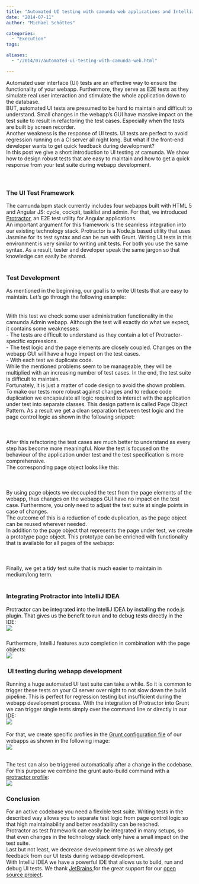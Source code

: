```yaml
---
title: "Automated UI testing with camunda web applications and IntelliJ IDEA"
date: "2014-07-11"
author: "Michael Schöttes"

categories:
  - "Execution"
tags: 

aliases:
  - "/2014/07/automated-ui-testing-with-camunda-web.html"

---
```


<div>
<div dir="ltr" style="text-align: left;" trbidi="on">
<div dir="ltr" style="text-align: left;" trbidi="on">
Automated user interface (UI) tests are an effective way to ensure the functionality of your webapp. Furthermore, they serve as E2E tests as they simulate real user interaction and stimulate the whole application down to the database.<br />
BUT, automated UI tests are presumed to be hard to maintain and difficult to understand. Small changes in the webapp’s GUI have massive impact on the test suite to result in refactoring the test cases. Especially when the tests are built by screen recorder.<br />
Another weakness is the response of UI tests. UI tests are perfect to avoid regression running on a CI server all night long. But what if the front-end developer wants to get quick feedback during development?<br />
In this post we give a short introduction to UI testing at camunda. We show how to design robust tests that are easy to maintain and how to get a quick response from your test suite during webapp development.<br />
<div>
</div>
<br />
<a name='more'></a><br />
<h3 style="text-align: left;">
The UI Test Framework</h3>
The camunda bpm stack currently includes four webapps built with HTML 5 and Angular JS: cycle, cockpit, tasklist and admin. For that, we introduced <a href="https://docs.angularjs.org/guide/e2e-testing" target="_blank">Protractor</a>, an E2E test utility for Angular applications.<br />
An important argument for this framework is the seamless integration into our existing technology stack. Protractor is a Node.js based utility that uses Jasmine for its test syntax and can be run with Grunt. Writing UI tests in this environment is very similar to writing unit tests. For both you use the same syntax. As a result, tester and developer speak the same jargon so that knowledge can easily be shared.<br />
<br />
<h3 style="text-align: left;">
Test Development</h3>
As mentioned in the beginning, our goal is to write UI tests that are easy to maintain. Let’s go through the following example:<br />
<br />
<script src="https://gist.github.com/mschoe/eb473ae23c2b599090d0.js?file=testSpec.js"></script>
</div>
<br />
<div class="separator" style="clear: both; text-align: center;">
</div>
<div class="separator" style="clear: both; text-align: center;">
</div>
With this test we check some user administration functionality in the camunda Admin webapp. Although the test will exactly do what we expect, it contains some weaknesses:<br />
-<span class="Apple-tab-span" style="white-space: pre;"> </span>The tests are difficult to understand as they contain a lot of Protractor-specific expressions.<br />
-<span class="Apple-tab-span" style="white-space: pre;"> </span>The test logic and the page elements are closely coupled. Changes on the webapp GUI will have a huge impact on the test cases.<br />
-<span class="Apple-tab-span" style="white-space: pre;"> </span>With each test we duplicate code.<br />
While the mentioned problems seem to be manageable, they will be multiplied with an increasing number of test cases. In the end, the test suite is difficult to maintain.<br />
Fortunately, it is just a matter of code design to avoid the shown problem. To make our tests more robust against changes and to reduce code duplication we encapsulate all logic required to interact with the application under test into separate classes. This design pattern is called Page Object Pattern. As a result we get a clean separation between test logic and the page control logic as shown in the following snippet:<br />
<br />
<script src="https://gist.github.com/mschoe/eb473ae23c2b599090d0.js?file=testSpecRefactoring.js"></script>

<br />
<div class="separator" style="clear: both; text-align: center;">
</div>
<div class="separator" style="clear: both; text-align: center;">
</div>
<br />
After this refactoring the test cases are much better to understand as every step has become more meaningful. Now the test is focused on the behaviour of the application under test and the test specification is more comprehensive. <br />
The corresponding page object looks like this:<br />
<br />
<script src="https://gist.github.com/mschoe/eb473ae23c2b599090d0.js?file=pageObject.js"></script>

<br />
<div class="separator" style="clear: both; text-align: center;">
</div>
<div class="separator" style="clear: both; text-align: center;">
</div>
<br />
By using page objects we decoupled the test from the page elements of the webapp, thus changes on the webapps GUI have no impact on the test case. Furthermore, you only need to adjust the test suite at single points in case of changes.<br />
The outcome of this is a reduction of code duplication, as the page object can be reused wherever needed. <br />
In addition to the page object that represents the page under test, we create a prototype page object. This prototype can be enriched with functionality that is available for all pages of the webapp:<br />
<br />
<script src="https://gist.github.com/mschoe/eb473ae23c2b599090d0.js?file=pageObjectBase.js"></script>

<br />
<div class="separator" style="clear: both; text-align: center;">
</div>
<div class="separator" style="clear: both; text-align: center;">
</div>
<br />
Finally, we get a tidy test suite that is much easier to maintain in medium/long term.<br />
<br />
<h3>
Integrating Protractor into IntelliJ IDEA</h3>
<div>
</div>
<div style="-webkit-text-stroke-width: 0px; color: black; font-style: normal; font-variant: normal; letter-spacing: normal; line-height: normal; orphans: auto; text-align: left; text-indent: 0px; text-transform: none; white-space: normal; widows: auto; word-spacing: 0px;">
<div style="margin: 0px;">
<div style="text-align: left;">
<div style="text-align: left;">
<span style="font-family: inherit;">Protractor can be integrated into the IntelliJ IDEA by installing the node.js plugin. That gives us the benefit to run and to debug tests directly in the IDE:</span></div>
</div>
</div>
<div class="separator" style="clear: both; font-size: medium; font-weight: normal; text-align: center;">
</div>
<div class="separator" style="clear: both; font-size: medium; font-weight: normal; text-align: center;">
</div>
<div style="font-size: medium; font-weight: normal; margin: 0px;">
<div class="separator" style="clear: both; text-align: center;">
<a href="http://2.bp.blogspot.com/-vXTSQTbMCuM/U78AfRbp2lI/AAAAAAAADbU/26wiZeyl1Go/s1600/10_intellij_debugging.png" imageanchor="1" style="clear: left; float: left; margin-bottom: 1em; margin-right: 1em;"><img border="0" src="http://2.bp.blogspot.com/-vXTSQTbMCuM/U78AfRbp2lI/AAAAAAAADbU/26wiZeyl1Go/s1600/10_intellij_debugging.png" /></a></div>
<br />
<br /></div>
</div>
<div style="text-align: left;">
Furthermore, IntelliJ features auto completion in combination with the page objects:</div>
<div class="separator" style="clear: both; text-align: center;">
</div>
<div class="separator" style="clear: both; text-align: center;">
<a href="http://1.bp.blogspot.com/-KN6ptAlROqk/U78D4XpCjFI/AAAAAAAADbo/VoSuvc9Mc3Q/s1600/11_intellij_autocomplete.png" imageanchor="1" style="clear: left; float: left; margin-bottom: 1em; margin-right: 1em;"><img border="0" src="http://1.bp.blogspot.com/-KN6ptAlROqk/U78D4XpCjFI/AAAAAAAADbo/VoSuvc9Mc3Q/s1600/11_intellij_autocomplete.png" /></a></div>
<div style="text-align: left;">
<br /></div>
<h3 style="text-align: left;">
&nbsp;UI testing during webapp development</h3>
Running a huge automated UI test suite can take a while. So it is common to trigger these tests on your CI server over night to not slow down the build pipeline. This is perfect for regression testing but insufficient during the webapp development process. With the integration of Protractor into Grunt we can trigger single tests simply over the command line or directly in our IDE:<br />
<div class="separator" style="clear: both; text-align: center;">
</div>
<div class="separator" style="clear: both; text-align: center;">
<a href="http://3.bp.blogspot.com/-EaDOsBMOebY/U75C893nVJI/AAAAAAAADak/bYbpjXuhKXc/s1600/05_grunt_command_line.png" imageanchor="1" style="clear: left; float: left; margin-bottom: 1em; margin-right: 1em;"><img border="0" src="http://3.bp.blogspot.com/-EaDOsBMOebY/U75C893nVJI/AAAAAAAADak/bYbpjXuhKXc/s1600/05_grunt_command_line.png" /></a></div>
<br />
<br />
For that, we create specific profiles in the&nbsp;<a href="https://github.com/camunda/camunda-bpm-platform/blob/7f194058973094cdd1d8c10a5ce589d27f09f343/webapps/camunda-webapp/webapp/Gruntfile.js#L398" target="_blank">Grunt configuration file</a>&nbsp;of our webapps as shown in the following image:<br />
<div class="separator" style="clear: both; text-align: center;">
<a href="http://3.bp.blogspot.com/-Kwqt7eTf0bk/U75C9GewxMI/AAAAAAAADa4/6LpS5QsRjIc/s1600/06_grunt_profile.png" imageanchor="1" style="clear: left; float: left; margin-bottom: 1em; margin-right: 1em;"><img border="0" src="http://3.bp.blogspot.com/-Kwqt7eTf0bk/U75C9GewxMI/AAAAAAAADa4/6LpS5QsRjIc/s1600/06_grunt_profile.png" /></a></div>
<br />
<div class="separator" style="clear: both; text-align: center;">
</div>
<br />
The test can also be triggered automatically after a change in the codebase. For this purpose we combine the grunt auto-build command with a <a href="https://github.com/camunda/camunda-bpm-platform/blob/7f194058973094cdd1d8c10a5ce589d27f09f343/webapps/camunda-webapp/webapp/Gruntfile.js#L265" target="_blank">protractor profile</a>:<br />
<div class="separator" style="clear: both; text-align: center;">
</div>
<div class="separator" style="clear: both; text-align: center;">
<a href="http://1.bp.blogspot.com/-0Pjx660UfPY/U75C9ecsMbI/AAAAAAAADao/up1AkHOyT8s/s1600/07_grunt_autoBuild.png" imageanchor="1" style="clear: left; float: left; margin-bottom: 1em; margin-right: 1em;"><img border="0" src="http://1.bp.blogspot.com/-0Pjx660UfPY/U75C9ecsMbI/AAAAAAAADao/up1AkHOyT8s/s1600/07_grunt_autoBuild.png" /></a></div>
<br />
<h3 style="text-align: left;">
Conclusion</h3>
For an active codebase you need a flexible test suite. Writing tests in the described way allows you to separate test logic from page control logic so that high maintainability and better readability can be reached.<br />
Protractor as test framework can easily be integrated in many setups, so that even changes in the technology stack only have a small impact on the test suite.<br />
Last but not least, we decrease development time as we already get feedback from our UI tests during webapp development.<br />
With IntelliJ IDEA we have a powerful IDE that allows us to build, run and debug UI tests. We thank <a href="http://www.jetbrains.com/" target="_blank">JetBrains </a>for the great support for our <a href="http://camunda.org/" target="_blank">open source project</a>.<br />
<br /></div>

</div>
